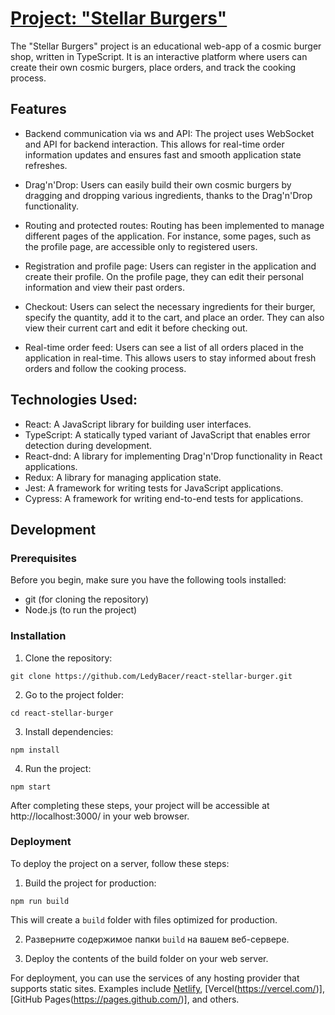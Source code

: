 # [Project: "Stellar Burgers"](https://bacer.store)

The "Stellar Burgers" project is an educational web-app of a cosmic burger shop, written in TypeScript. It is an interactive platform where users can create their own cosmic burgers, place orders, and track the cooking process.

## Features

- Backend communication via ws and API: The project uses WebSocket and API for backend interaction. This allows for real-time order information updates and ensures fast and smooth application state refreshes.

- Drag'n'Drop: Users can easily build their own cosmic burgers by dragging and dropping various ingredients, thanks to the Drag'n'Drop functionality.

- Routing and protected routes: Routing has been implemented to manage different pages of the application. For instance, some pages, such as the profile page, are accessible only to registered users.

- Registration and profile page: Users can register in the application and create their profile. On the profile page, they can edit their personal information and view their past orders.

- Checkout: Users can select the necessary ingredients for their burger, specify the quantity, add it to the cart, and place an order. They can also view their current cart and edit it before checking out.

- Real-time order feed: Users can see a list of all orders placed in the application in real-time. This allows users to stay informed about fresh orders and follow the cooking process.

## Technologies Used:

- React: A JavaScript library for building user interfaces.
- TypeScript: A statically typed variant of JavaScript that enables error detection during development.
- React-dnd: A library for implementing Drag'n'Drop functionality in React applications.
- Redux: A library for managing application state.
- Jest: A framework for writing tests for JavaScript applications.
- Cypress: A framework for writing end-to-end tests for applications.

## Development

### Prerequisites

Before you begin, make sure you have the following tools installed:

- git (for cloning the repository)
- Node.js (to run the project)

### Installation

1. Clone the repository:
```
git clone https://github.com/LedyBacer/react-stellar-burger.git
```
2. Go to the project folder:
```
cd react-stellar-burger
```
3. Install dependencies:
```
npm install
```
4. Run the project:
```
npm start
```

After completing these steps, your project will be accessible at http://localhost:3000/ in your web browser.

### Deployment

To deploy the project on a server, follow these steps:

1. Build the project for production:
```
npm run build
```

This will create a `build` folder with files optimized for production.

2. Разверните содержимое папки `build` на вашем веб-сервере.

2. Deploy the contents of the build folder on your web server.

For deployment, you can use the services of any hosting provider that supports static sites. Examples include [Netlify](https://www.netlify.com/), [Vercel(https://vercel.com/)], [GitHub Pages(https://pages.github.com/)], and others.
